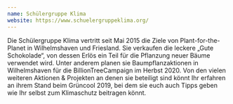 ```yaml
---
name: Schülergruppe Klima
website: https://www.schuelergruppeklima.org/
---
```


Die Schülergruppe Klima vertritt seit Mai 2015 die Ziele von Plant-for-the-Planet in Wilhelmshaven und Friesland. Sie verkaufen die leckere „Gute Schokolade“, von dessen Erlös ein Teil für die Pflanzung neuer Bäume verwendet wird. Unter anderem planen sie Baumpflanzaktionen in Wilhelmshaven für die BillionTreeCampaign im Herbst 2020. Von den vielen weiteren Aktionen & Projekten an denen sie beteiligt sind könnt Ihr erfahren an ihrem Stand beim Grüncool 2019, bei dem sie euch auch Tipps geben wie Ihr selbst zum Klimaschutz beitragen könnt. 
